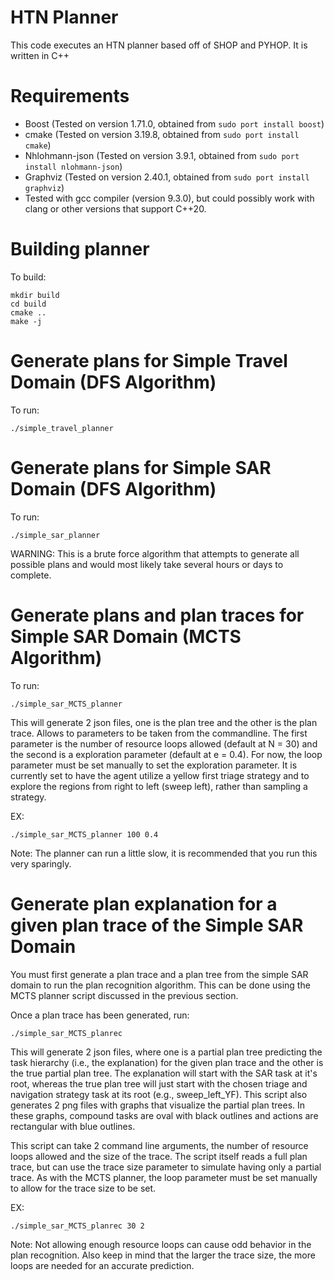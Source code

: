 # HTN Planner
This code executes an HTN planner based off of SHOP and PYHOP. It is written in
C++

# Requirements
- Boost (Tested on version 1.71.0, obtained from `sudo port install boost`)
- cmake (Tested on version 3.19.8, obtained from `sudo port install cmake`)
- Nhlohmann-json (Tested on version 3.9.1, obtained from `sudo port install
  nlohmann-json`)
- Graphviz (Tested on version 2.40.1, obtained from `sudo port install graphviz`)
- Tested with gcc compiler (version 9.3.0), but could possibly work with clang or other versions that support C++20. 

# Building planner
To build:

    mkdir build
    cd build
    cmake ..
    make -j

# Generate plans for Simple Travel Domain (DFS Algorithm)

To run:

    ./simple_travel_planner

# Generate plans for Simple SAR Domain (DFS Algorithm)

To run:
 
    ./simple_sar_planner

WARNING: This is a brute force algorithm that attempts to generate all possible plans and 
would most likely take several hours or days to complete.  

# Generate plans and plan traces for Simple SAR Domain (MCTS Algorithm)

To run:

    ./simple_sar_MCTS_planner

This will generate 2 json files, one is the plan tree and the other is
the plan trace. Allows to parameters to be taken from the commandline. The
first parameter is the number of resource loops allowed (default at N = 30) and
the second is a exploration parameter (default at e = 0.4). For now, the loop
parameter must be set manually to set the exploration parameter. It is
currently set to have the agent utilize a yellow first triage strategy and to
explore the regions from right to left (sweep left), rather than sampling a
strategy.   

EX:

    ./simple_sar_MCTS_planner 100 0.4

Note: The planner can run a little slow, it is recommended that you run this
very sparingly. 

# Generate plan explanation for a given plan trace of the Simple SAR Domain

You must first generate a plan trace and a plan tree from the simple SAR domain to run the plan
recognition algorithm. This can be done using the MCTS planner script discussed
in the previous section. 

Once a plan trace has been generated, run:

    ./simple_sar_MCTS_planrec

This will generate 2 json files, where one is a partial plan tree predicting
the task hierarchy (i.e., the explanation) for the given plan trace and the
other is the true partial plan tree. The explanation will start with the SAR
task at it's root, whereas the true plan tree will just start with the chosen
triage and navigation strategy task at its root (e.g., sweep_left_YF). This
script also generates 2 png files with graphs that visualize the partial plan
trees. In these graphs, compound tasks are oval with black outlines and actions
are rectangular with blue outlines. 

This script can take 2 command line arguments, the number of resource loops
allowed and the size of the trace. The script itself reads a full plan trace,
but can use the trace size parameter to simulate having only a partial trace.
As with the MCTS planner, the loop parameter must be set manually to allow for
the trace size to be set. 

EX:

    ./simple_sar_MCTS_planrec 30 2

Note: Not allowing enough resource loops can cause odd behavior in the plan
recognition. Also keep in mind that the larger the trace size, the more loops
are needed for an accurate prediction.  
